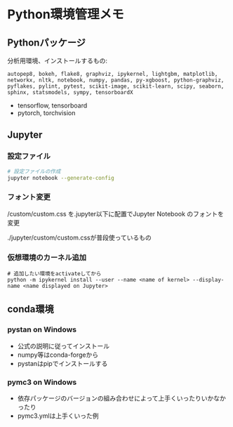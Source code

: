 # Python環境管理メモ

## Pythonパッケージ

分析用環境、インストールするもの:

```
autopep8, bokeh, flake8, graphviz, ipykernel, lightgbm, matplotlib, networkx, nltk, notebook, numpy, pandas, py-xgboost, python-graphviz, pyflakes, pylint, pytest, scikit-image, scikit-learn, scipy, seaborn, sphinx, statsmodels, sympy, tensorboardX
```

- tensorflow, tensorboard
- pytorch, torchvision


## Jupyter

### 設定ファイル

```bash
# 設定ファイルの作成
jupyter notebook --generate-config
```

### フォント変更

/custom/custom.css を.jupyter以下に配置でJupyter Notebook 
のフォントを変更

./jupyter/custom/custom.cssが普段使っているもの


### 仮想環境のカーネル追加

```
# 追加したい環境をactivateしてから
python -m ipykernel install --user --name <name of kernel> --display-name <name displayed on Jupyter>
```

## conda環境

### pystan on Windows

- 公式の説明に従ってインストール
- numpy等はconda-forgeから
- pystanはpipでインストールする

### pymc3 on Windows

- 依存パッケージのバージョンの組み合わせによって上手くいったりいかなかったり
- pymc3.ymlは上手くいった例
